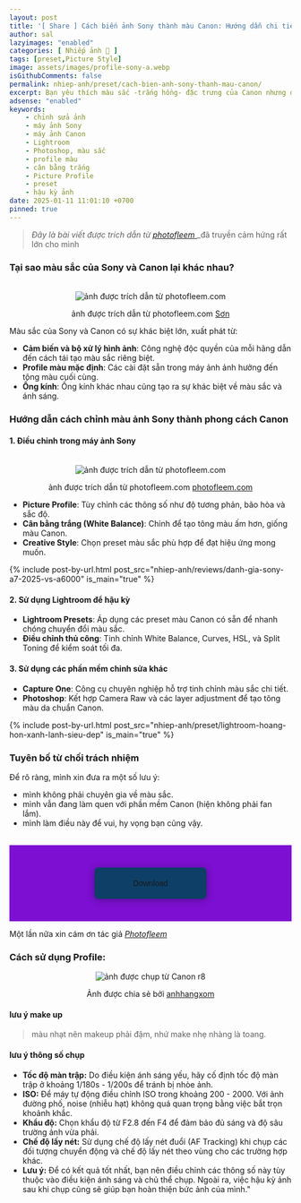 ```yaml
---
layout: post
title: '[ Share ] Cách biến ảnh Sony thành màu Canon: Hướng dẫn chi tiết cho người mới bắt đầu | Tải miễn phí'
author: sal
lazyimages: "enabled"
categories: [ Nhiếp ảnh 📸 ]
tags: [preset,Picture Style]
image: assets/images/profile-sony-a.webp
isGithubComments: false
permalink: nhiep-anh/preset/cach-bien-anh-sony-thanh-mau-canon/
excerpt: Bạn yêu thích màu sắc -trắng hồng- đặc trưng của Canon nhưng đang sở hữu một chiếc máy ảnh Sony? Đừng lo! Trong bài viết này, chúng tôi sẽ hướng dẫn chi tiết cách chỉnh sửa để các bức ảnh từ máy ảnh Sony của bạn có thể mang phong cách màu sắc sống động như Canon.
adsense: "enabled"
keywords:
    - chỉnh sửa ảnh
    - máy ảnh Sony
    - máy ảnh Canon
    - Lightroom
    - Photoshop, màu sắc
    - profile màu
    - cân bằng trắng
    - Picture Profile
    - preset
    - hậu kỳ ảnh
date: 2025-01-11 11:01:10 +0700
pinned: true
---
```


> _Đây là bài viết được trích dẫn từ_ [_photofleem_ ](https://photofleem.com/2020/lightroom-profile-color-portrait-for-sony/) _đã truyền cảm hứng rất lớn cho mình

 ### Tại sao màu sắc của Sony và Canon lại khác nhau?

<br>
<div class="content" style="text-align:center; ">
<img class="lazyload img-thumb loaded lazyloaded" loading="lazy" src="https://i.imgur.com/kyS92wJ.jpeg" title="source: photofleem.com" alt="ảnh được trích dẫn từ photofleem.com"><br><p>ảnh được trích dẫn từ photofleem.com <a href="https://photofleem.com/2020/lightroom-profile-color-portrait-for-sony">Sơn</a></p></div>

Màu sắc của Sony và Canon có sự khác biệt lớn, xuất phát từ:

*   **Cảm biến và bộ xử lý hình ảnh**: Công nghệ độc quyền của mỗi hãng dẫn đến cách tái tạo màu sắc riêng biệt.
*   **Profile màu mặc định**: Các cài đặt sẵn trong máy ảnh ảnh hưởng đến tông màu cuối cùng.
*   **Ống kính**: Ống kính khác nhau cũng tạo ra sự khác biệt về màu sắc và ánh sáng.

### Hướng dẫn cách chỉnh màu ảnh Sony thành phong cách Canon

#### 1\. Điều chỉnh trong máy ảnh Sony

<br>
<div class="content" style="text-align:center; ">
<img class="lazyload img-thumb loaded lazyloaded" loading="lazy" src="https://live.staticflickr.com/65535/50235968677_9d8b33d548_o.jpg" title="source: photofleem.com" alt="ảnh được trích dẫn từ photofleem.com"><br><p>ảnh được trích dẫn từ photofleem.com <a href="https://photofleem.com/2020/lightroom-profile-color-portrait-for-sony">photofleem.com</a></p></div>

*   **Picture Profile**: Tùy chỉnh các thông số như độ tương phản, bão hòa và sắc độ.
*   **Cân bằng trắng (White Balance)**: Chỉnh để tạo tông màu ấm hơn, giống màu Canon.
*   **Creative Style**: Chọn preset màu sắc phù hợp để đạt hiệu ứng mong muốn.

{% include post-by-url.html post_src="nhiep-anh/reviews/danh-gia-sony-a7-2025-vs-a6000" is_main="true" %}

#### 2\. Sử dụng Lightroom để hậu kỳ

*   **Lightroom Presets**: Áp dụng các preset màu Canon có sẵn để nhanh chóng chuyển đổi màu sắc.
*   **Điều chỉnh thủ công**: Tinh chỉnh White Balance, Curves, HSL, và Split Toning để kiểm soát tối đa.

#### 3\. Sử dụng các phần mềm chỉnh sửa khác

*   **Capture One**: Công cụ chuyên nghiệp hỗ trợ tinh chỉnh màu sắc chi tiết.
*   **Photoshop**: Kết hợp Camera Raw và các layer adjustment để tạo tông màu da chuẩn Canon.

{% include post-by-url.html post_src="nhiep-anh/preset/lightroom-hoang-hon-xanh-lanh-sieu-dep" is_main="true" %}

### **Tuyên bố từ chối trách nhiệm**

Để rõ ràng, mình xin đưa ra một số lưu ý:

*   mình không phải chuyên gia về màu sắc.
*   mình vẫn đang làm quen với phần mềm Canon (hiện không phải fan lắm).
*   mình làm điều này để vui, hy vọng bạn cũng vậy.

<style>
table{border-collapse:collapse;border-spacing:0;margin:0 auto;width:700px}table td,table th{border:1px solid #ccc;padding:10px}table th{background-color:#f3f3f3}@media only screen and (max-width:700px){table{margin:0 10px;width:auto}}@media only screen and (max-width:480px){table td,table th{display:block;border-bottom:none}table tr:last-child td{border-bottom:1px solid #ccc}}
#resultIm{display:none;}
</style>
<div id="table-download"></div>
<script>
let linkDownload="https://photofleem.com/2020/lightroom-profile-color-portrait-for-sony/";let h2=document.createElement("h2");h2.style.fontStyle="normal",h2.style.marginLeft="0",h2.style.marginRight="0",h2.style.textAlign="start";let strong=document.createElement("strong");strong.textContent="Tải về",h2.appendChild(strong);let p=document.createElement("p");p.style.textAlign="center";let em=document.createElement("em");em.textContent="(Nếu link tải kh\xf4ng hoạt động, c\xe1c bạn vui l\xf2ng comment b\xean dưới để được hỗ trợ sớm nhất)",p.appendChild(em);let table=document.createElement("table"),tr1=document.createElement("tr"),th1=document.createElement("th");th1.textContent="Upload";let td1=document.createElement("td");td1.textContent="AnhHangXom",tr1.appendChild(th1),tr1.appendChild(td1);let tr2=document.createElement("tr"),th2=document.createElement("th");th2.textContent="Link";let td2=document.createElement("td"),pResult=document.createElement("p");pResult.id="result";let aDownload=document.createElement("a");aDownload.href=linkDownload,aDownload.target="_blank",aDownload.classList.add("item-link","item-content","link","external"),aDownload.id="facebook",aDownload.textContent="🚩🚩🚩Tải xuống",aDownload.onclick=function(t){getHrefOnclickAndRedirectWithLink(t)};let imgResultIm=document.createElement("img");imgResultIm.loading="lazy",imgResultIm.id="resultIm",imgResultIm.src="https://i.stack.imgur.com/SBv4T.gif",imgResultIm.alt="Computer man",imgResultIm.width="250",td2.appendChild(pResult),td2.appendChild(aDownload),td2.appendChild(imgResultIm),tr2.appendChild(th2),tr2.appendChild(td2);let tr3=document.createElement("tr"),th3=document.createElement("th");th3.textContent="Pass(Nếu có)";let td3=document.createElement("td");td3.textContent="anhhangxom.xyz",tr3.appendChild(th3),tr3.appendChild(td3),table.appendChild(tr1),table.appendChild(tr2),table.appendChild(tr3);let tableDownloadDiv=document.getElementById("table-download");tableDownloadDiv.appendChild(h2),tableDownloadDiv.appendChild(p),tableDownloadDiv.appendChild(table);
function redirect(){setInterval(myURL,30e3),document.getElementById("result").innerHTML="<b>🕵️ Đang tạo link tải. Bạn đợi tẹo nha ;)"}
function myURL(){document.location.href=linkDownload,toggleImage(),clearInterval(interval)}
function toggleImage() {document.getElementById("resultIm").style.display = "block";
}
</script>
<br>
<div class="my-container"> <div class="button"> <input type="radio" class="radio"> <a class="download">Download</a> <a class="open" href="https://photofleem.com/2020/lightroom-profile-color-portrait-for-sony/">Open File</a> </div></div><style>.my-container { font-family: 'Poppins', sans-serif; display: flex; flex-wrap: wrap; align-items: center; margin: 0; padding: 0; background: #7c0fd1; text-align: center;
}
.my-container .button { position: relative; width: 200px; height: auto; margin: 40px auto; display: flex; flex-wrap: wrap; align-items: center; justify-content: center; color: #fff;
}
.my-container .radio { position: absolute; opacity: 0; width: 100%; height: 100%; z-index: 3; cursor: pointer;
}
.my-container .button a { text-decoration: none; text-align: center; width: 200px; padding: 20px; background: linear-gradient(90deg, #1ee3cf 50%, #0d3f67 50%) no-repeat; background-position: right center; background-size: 2000%; border-radius: 6px; overflow: hidden; box-shadow: 0 2px 14px rgba(0, 0, 0, 0.3); transition: all 0.3s ease;
}
.my-container .button a:hover,
.my-container .radio:hover + a { transform: translateY(-2px); box-shadow: 0 8px 20px rgba(0, 0, 0, 0.3); transition: all 0.3s ease;
}
.my-container .button a:active { box-shadow: none; transform: scale(0.95); transition: all 0.3s ease;
}
.my-container .open { display: none;
}
.my-container .radio:checked ~ a { animation: loading 5s linear forwards 1;
}
.my-container .radio:checked + .download { display: none;
}
.my-container .radio:checked ~ .open { display: block;
}
@keyframes loading { 0% { height: 100%; padding: 20px; background-position: right center; color: transparent; box-shadow: none; pointer-events: none; } 2% { height: 5px; padding: 0 20px; color: transparent; pointer-events: none; } 95% { height: 5px; padding: 0 20px; background-position: left center; color: transparent; pointer-events: none; } 100% { height: 100%; padding: 18px 20px; background-position: left center; color: #FFF; box-shadow: 0 5px 20px rgba(0, 0, 0, 0.3); z-index: 4; pointer-events: auto; }
}
.my-container .copy { position: absolute; bottom: 5vh; left: 50%; transform: translateX(-50%); color: #fff;
}</style>

Một lần nữa xin cám ơn tác giả [_Photofleem_](https://photofleem.com/2020/lightroom-profile-color-portrait-for-sony/)

### Cách sử dụng Profile:

<div class="content" style="text-align:center; ">
<img class="lazyload img-thumb loaded lazyloaded" loading="lazy" src="blob:https://imgur.com/5331ff64-d8b9-41b4-8969-a31cab18bf44" title="source: anhhangxomh.xyz" alt="ảnh được chụp từ Canon r8"><br><p>Ảnh được chia sẻ bởi <a href="https://www.facebook.com/nntatlu">anhhangxom</a></p></div>

#### lưu ý make up

> màu nhạt nên makeup phải đậm, nhứ make nhẹ nhàng là toang.

#### lưu ý thông số chụp

*   **Tốc độ màn trập:** Do điều kiện ánh sáng yếu, hãy cố định tốc độ màn trập ở khoảng 1/180s - 1/200s để tránh bị nhòe ảnh.
*   **ISO:** Để máy tự động điều chỉnh ISO trong khoảng 200 - 2000. Với ảnh đường phố, noise (nhiễu hạt) không quá quan trọng bằng việc bắt trọn khoảnh khắc.
*   **Khẩu độ:** Chọn khẩu độ từ F2.8 đến F4 để đảm bảo đủ sáng và độ sâu trường ảnh vừa phải.
*   **Chế độ lấy nét:** Sử dụng chế độ lấy nét đuổi (AF Tracking) khi chụp các đối tượng chuyển động và chế độ lấy nét theo vùng cho các trường hợp khác.
*   **Lưu ý:** Để có kết quả tốt nhất, bạn nên điều chỉnh các thông số này tùy thuộc vào điều kiện ánh sáng và chủ thể chụp. Ngoài ra, việc hậu kỳ ảnh sau khi chụp cũng sẽ giúp bạn hoàn thiện bức ảnh của mình."

